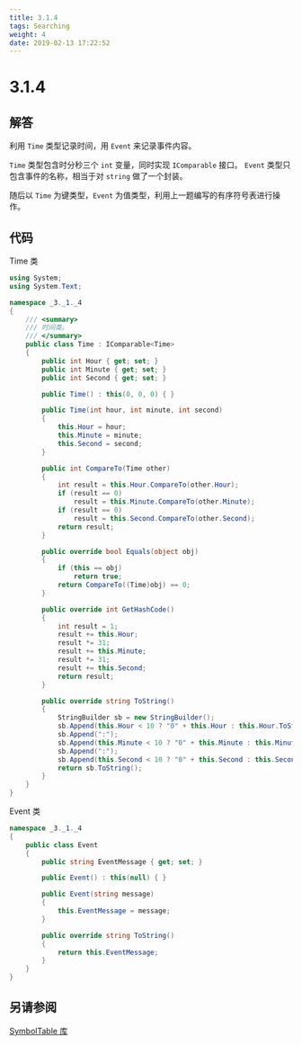 ```yaml
---
title: 3.1.4
tags: Searching
weight: 4
date: 2019-02-13 17:22:52
---
```


# 3.1.4


## 解答

利用 `Time` 类型记录时间，用 `Event` 来记录事件内容。

`Time` 类型包含时分秒三个 `int` 变量，同时实现 `IComparable` 接口。
`Event` 类型只包含事件的名称，相当于对 `string` 做了一个封装。

随后以 `Time` 为键类型，`Event` 为值类型，利用上一题编写的有序符号表进行操作。

## 代码

Time 类

```csharp
using System;
using System.Text;

namespace _3._1._4
{
    /// <summary>
    /// 时间类。
    /// </summary>
    public class Time : IComparable<Time>
    {
        public int Hour { get; set; }
        public int Minute { get; set; }
        public int Second { get; set; }

        public Time() : this(0, 0, 0) { }

        public Time(int hour, int minute, int second)
        {
            this.Hour = hour;
            this.Minute = minute;
            this.Second = second;
        }

        public int CompareTo(Time other)
        {
            int result = this.Hour.CompareTo(other.Hour);
            if (result == 0)
                result = this.Minute.CompareTo(other.Minute);
            if (result == 0)
                result = this.Second.CompareTo(other.Second);
            return result;
        }

        public override bool Equals(object obj)
        {
            if (this == obj)
                return true;
            return CompareTo((Time)obj) == 0;
        }

        public override int GetHashCode()
        {
            int result = 1;
            result += this.Hour;
            result *= 31;
            result += this.Minute;
            result *= 31;
            result += this.Second;
            return result;
        }

        public override string ToString()
        {
            StringBuilder sb = new StringBuilder();
            sb.Append(this.Hour < 10 ? "0" + this.Hour : this.Hour.ToString());
            sb.Append(":");
            sb.Append(this.Minute < 10 ? "0" + this.Minute : this.Minute.ToString());
            sb.Append(":");
            sb.Append(this.Second < 10 ? "0" + this.Second : this.Second.ToString());
            return sb.ToString();
        }
    }
}
```

Event 类

```csharp
namespace _3._1._4
{
    public class Event
    {
        public string EventMessage { get; set; }

        public Event() : this(null) { }

        public Event(string message)
        {
            this.EventMessage = message;
        }

        public override string ToString()
        {
            return this.EventMessage;
        }
    }
}
```

## 另请参阅

[SymbolTable 库](https://github.com/ikesnowy/Algorithms-4th-Edition-in-Csharp/tree/master/3%20Searching/3.1/SymbolTable)
